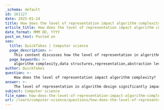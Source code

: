 ```yaml
---
_schema: default
id: 161127
date: 2025-01-24
title: How does the level of representation impact algorithm complexity?
article_title: How does the level of representation impact algorithm complexity?
date_format: MMM DD, YYYY
post_on_text: Posted on
seo:
  title: QuickTakes | Computer science
  page_description: >-
    This content discusses how the level of representation in algorithm design affects algorithm complexity through data structures, abstraction layers, and potential inefficiencies in computational processes.
  page_keywords: >-
    algorithm complexity,data structures,representation,abstraction levels,graph algorithms,adjacency list,adjacency matrix,time complexity,space complexity,computational inefficiency,performance evaluation
author: QuickTakes
question: >-
    How does the level of representation impact algorithm complexity?
answer: >-
    The level of representation in algorithm design significantly impacts algorithm complexity, primarily through the choice of data structures and the abstraction level used to model the problem. Here are several key points to consider:\n\n1. **Data Structure Representation**: The way data is represented can greatly influence the efficiency of algorithms. For example, when dealing with graphs, the choice between an adjacency list and an adjacency matrix can lead to different time complexities for various operations. An adjacency list is generally more space-efficient for sparse graphs and allows for faster traversal operations, while an adjacency matrix can provide quicker access to check for the existence of edges. The time complexity for operations can vary as follows:\n   - Adjacency matrix: $O(V^2)$ for space and $O(1)$ for edge existence checks.\n   - Adjacency list: $O(E + V)$ for space and $O(E)$ for edge existence checks.\n\n2. **Abstraction Levels**: Different levels of abstraction can simplify complex problems, making them easier to understand and solve. High-level abstractions allow developers to focus on the overall structure and behavior of algorithms without getting bogged down in low-level details. However, this can sometimes lead to inefficiencies if the underlying implementation does not align well with the algorithm's requirements. For instance, high-level languages may introduce overhead due to abstraction layers that are not optimized for performance.\n\n3. **Algorithm Complexity**: The representation of an algorithm can also affect its theoretical complexity. For example, an algorithm that is designed with a high level of abstraction may appear to have a lower complexity in terms of Big-O notation, but the actual performance can be hindered by constant factors and lower-level operations that are not accounted for in the asymptotic analysis. This is particularly relevant when comparing algorithms with similar Big-O complexities but different constant factors, as noted in the gathered information regarding the performance impact of constants.\n\n4. **Computational Inefficiency**: As mentioned, circular definitions in graph representations can lead to inefficiencies. If the representation of vertices and edges is interdependent, algorithms may need to perform redundant calculations, increasing computational costs. This highlights the importance of clear and efficient representations to avoid unnecessary complexity in algorithm execution.\n\n5. **Performance Evaluation**: Understanding the impact of representation on algorithm performance is crucial for accurate evaluation. For instance, while an algorithm may be theoretically efficient, its practical performance can be significantly affected by the choice of data structures and the level of abstraction used. This necessitates careful consideration during the design phase to ensure that the chosen representation aligns with the algorithm's operational requirements.\n\nIn summary, the level of representation directly influences algorithm complexity through its effects on data structure choice, abstraction levels, and the potential for computational inefficiencies. Careful consideration of these factors is essential for developing efficient algorithms that perform well in real-world applications.
subject: Computer science
file_name: how-does-the-level-of-representation-impact-algorithm-complexity.md
url: /learn/computer-science/questions/how-does-the-level-of-representation-impact-algorithm-complexity
---
```


&nbsp;